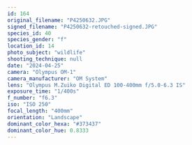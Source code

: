```yaml
---
id: 164
original_filename: "P4250632.JPG"
signed_filename: "P4250632-retouched-signed.JPG"
species_id: 40
species_gender: "f"
location_id: 14
photo_subject: "wildlife"
shooting_technique: null
date: "2024-04-25"
camera: "Olympus OM-1"
camera_manufacturer: "OM System"
lens: "Olympus M.Zuiko Digital ED 100-400mm f/5.0-6.3 IS"
exposure_time: "1/400s"
f_number: "f6.3"
iso: "ISO 250"
focal_length: "400mm"
orientation: "Landscape"
dominant_color_hexa: "#373437"
dominant_color_hue: 0.8333
---
```


